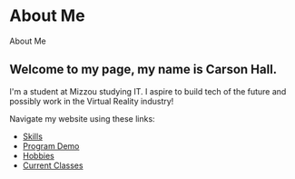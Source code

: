 # About Me

About Me

## Welcome to my page, my name is Carson Hall.

I'm a student at Mizzou studying IT. I aspire to build tech of the future and possibly work in the Virtual Reality industry!

Navigate my website using these links:

* [Skills](./skills.md)
* [Program Demo](./democode.md)
* [Hobbies](./hobbies.md)
* [Current Classes](./class.md)
